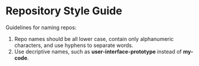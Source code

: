 # Repository Style Guide

Guidelines for naming repos:

1. Repo names should be all lower case, contain only alphanumeric characters, and use hyphens to separate words.
2. Use decriptive names, such as **user-interface-prototype** instead of **my-code**.
